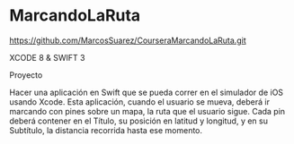 # MarcandoLaRuta
https://github.com/MarcosSuarez/CourseraMarcandoLaRuta.git

XCODE 8 & SWIFT 3

Proyecto

Hacer una aplicación en Swift que se pueda correr en el simulador de iOS usando Xcode. Esta aplicación, cuando el usuario se mueva, deberá ir marcando con pines sobre un mapa, la ruta que el usuario sigue. Cada pin deberá contener en el Título, su posición en latitud y longitud, y en su Subtítulo, la distancia recorrida hasta ese momento.
